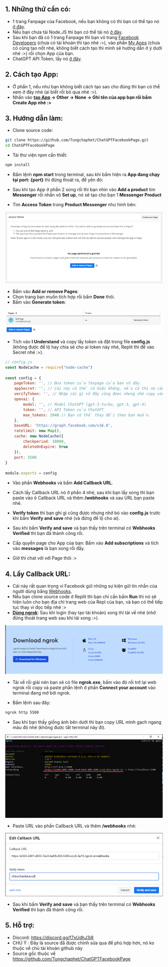 ## 1. Những thứ cần có:
- 1 trang Fanpage của Facebook, nếu bạn không có thì bạn có thể tạo nó [ở đây](https://www.facebook.com/pages/creation/).
- Nếu bạn chưa tải Node.JS thì bạn có thể tải nó [ở đây](https://www.nodejs.org/).
- Sau khi bạn đã có 1 trang Fanpage thì bạn vô trang [Facebook Developers](https://developers.facebook.com/) (chưa có tài khoản thì tạo nhé :>), vào phần [My Apps](https://developers.facebook.com/apps/) (chưa có cũng tạo nốt nhé, không biết cách tạo thì mình sẽ hướng dẫn ở ý dưới nhé :>) rồi chọn App của bạn.
- ChatGPT API Token, lấy nó [ở đây](https://platform.openai.com/account/api-keys).

## 2. Cách tạo App:
- Ở phần 1, nếu như bạn không biết cách tạo sao cho đúng thì bạn có thể xem ở đây nhé (ai biết rồi bỏ qua nhé :>).
- Nhấn vào **[tạo App](https://developers.facebook.com/apps/creation/) -> Other -> None -> Ghi tên của app bạn rồi bấm Create App nhé :>**

## 3. Hướng dẫn làm:
- Clone source code:
```sh
git clone https://github.com/Tungchaphet/ChatGPTFacebookPage.git
cd ChatGPTFacebookPage
```

- Tải thư viện npm cần thiết:
```sh
npm install
```

- Bấm lệnh **npm start** trong terminal, sau khi bấm hiện ra **App đang chạy tại port: {port}** thì đừng thoát ra, để yên đó:

- Sau khi tạo App ở phần 2 xong rồi thì bạn nhìn vào **Add a product** tìm **Messenger** rồi nhấn vô **Set up**, nó sẽ tạo cho bạn 1 **Messenger Product**
- Tìm **Access Token** trong **Product Messenger** như hình bên:

<img src="./assets/access_tokens.png"></img>

- Bấm vào **Add or remove Pages**:
- Chọn trang bạn muốn tích hợp rồi bấm **Done** thôi.
- Bấm vào **Generate token**:

<img src="./assets/page.png"></img>

- Tích vào **I Understand** và copy lấy token và đặt trong file **config.js** (không được để lộ hay chia sẻ cho ai token này nhé, Replit thì để vào Secret nhé :>).

```js
// config.js
const NodeCache = require("node-cache")

const config = {
    pageToken: '', // Đưa token của fanpage của bạn vô đây.
    appSecret: '', // Cái này có thể có hoặc không, nếu có thì nó càng bảo mật.
    verifyToken: '', // Nhập cái gì vô đây cũng được nhưng nhớ copy vào Verify Token ở mục Webhooks.
    openai: {
        model: '', // Model ChatGPT (gpt-3-turbo, gpt-3, gpt-4)
        token: '', // API Token của ChatGPT
        max_tokens: 2048 // Bạn có thể thay đổi theo bạn muốn.
    },
    baseURL: 'https://graph.facebook.com/v16.0',
    ratelimit: new Map(),
    cache: new NodeCache({
        checkperiod: 10000,
        deleteOnExpire: true
    }),
    port: 5500
}

module.exports = config
```
- Vào phần **Webhooks** và bấm **Add Callback URL**.
- Cách lấy Callback URL nó ở phần 4 nhé, sau khi bạn lấy xong thì bạn paste vào ô Callback URL và thêm **/webhooks** và sau URL bạn paste nhé.

- **Verify token** thì bạn ghi gì cũng được nhưng nhớ bỏ vào **config.js** trước khi bấm **Verify and save** nhé (và đừng để lộ cho ai).

- Sau khi bấm **Verify and save** và bạn thấy trên terminal có **Webhooks Verified** thì bạn đã thành công rồi.

- Cấp quyền page cho App của bạn: Bấm vào **Add subscriptions** và tích vào **messages** là bạn xong rồi đấy.

- Giờ thì chat với với Page thôi :>

## 4. Lấy Callback URL:
- Cái này rất quan trọng vì Facebook gửi những sự kiện gửi tin nhắn của người dùng bằng [Webhooks](https://en.wikipedia.org/wiki/Webhook).
- Nếu bạn clone source code ở Replit thì bạn chỉ cần bấm **Run** thì nó sẽ hiện luôn cho bạn địa chỉ trang web của Repl của bạn, và bạn có thể tiếp tục thay vì đọc tiếp nhé :>
- **[Dùng ngrok](https://ngrok.com/)**: Sau khi login (hay tạo tài khoản) xong thì tải về nhé (nhớ đừng thoát trang web sau khi tải xong :>).

<img src="./assets/ngrok.png"></img>

- Tải về rồi giải nén bạn sẽ có file **ngrok.exe**, bấm vào đó rồi trở lại web ngrok rồi copy và paste phần lệnh ở phần **Connect your account** vào terminal đang mở bởi ngrok.

- Bấm lệnh sau đây:
```sh
ngrok http 5500
```
- Sau khi bạn thấy giống ảnh bên dưới thì bạn copy URL mình gạch ngang màu đỏ nhé (không được tắt terminal này đi).

<img src="./assets/ngrok1.png">

- Paste URL vào phần Callback URL và thêm **/webhooks** nhé:

<img src="./assets/webhooks.png"></img>

- Sau khi bấm **Verify and save** và bạn thấy trên terminal có **Webhooks Verified** thì bạn đã thành công rồi.

## 5. Hỗ trợ:
- Discord: https://discord.gg/f7xUdhJ3j8
- CHÚ Ý : Đây là source đã được chỉnh sửa qua để phù hợp hơn, nó ko thuộc về chủ tài khoản github này
- Source gốc thuộc về https://github.com/Tungchaphet/ChatGPTFacebookPage
